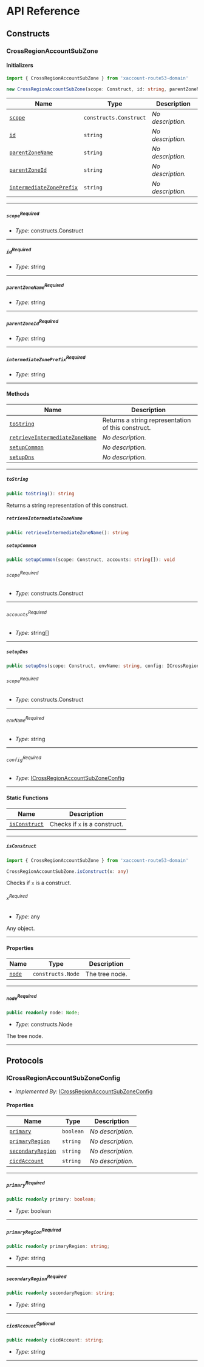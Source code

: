 # API Reference <a name="API Reference" id="api-reference"></a>

## Constructs <a name="Constructs" id="Constructs"></a>

### CrossRegionAccountSubZone <a name="CrossRegionAccountSubZone" id="xaccount-route53-domain.CrossRegionAccountSubZone"></a>

#### Initializers <a name="Initializers" id="xaccount-route53-domain.CrossRegionAccountSubZone.Initializer"></a>

```typescript
import { CrossRegionAccountSubZone } from 'xaccount-route53-domain'

new CrossRegionAccountSubZone(scope: Construct, id: string, parentZoneName: string, parentZoneId: string, intermediateZonePrefix: string)
```

| **Name** | **Type** | **Description** |
| --- | --- | --- |
| <code><a href="#xaccount-route53-domain.CrossRegionAccountSubZone.Initializer.parameter.scope">scope</a></code> | <code>constructs.Construct</code> | *No description.* |
| <code><a href="#xaccount-route53-domain.CrossRegionAccountSubZone.Initializer.parameter.id">id</a></code> | <code>string</code> | *No description.* |
| <code><a href="#xaccount-route53-domain.CrossRegionAccountSubZone.Initializer.parameter.parentZoneName">parentZoneName</a></code> | <code>string</code> | *No description.* |
| <code><a href="#xaccount-route53-domain.CrossRegionAccountSubZone.Initializer.parameter.parentZoneId">parentZoneId</a></code> | <code>string</code> | *No description.* |
| <code><a href="#xaccount-route53-domain.CrossRegionAccountSubZone.Initializer.parameter.intermediateZonePrefix">intermediateZonePrefix</a></code> | <code>string</code> | *No description.* |

---

##### `scope`<sup>Required</sup> <a name="scope" id="xaccount-route53-domain.CrossRegionAccountSubZone.Initializer.parameter.scope"></a>

- *Type:* constructs.Construct

---

##### `id`<sup>Required</sup> <a name="id" id="xaccount-route53-domain.CrossRegionAccountSubZone.Initializer.parameter.id"></a>

- *Type:* string

---

##### `parentZoneName`<sup>Required</sup> <a name="parentZoneName" id="xaccount-route53-domain.CrossRegionAccountSubZone.Initializer.parameter.parentZoneName"></a>

- *Type:* string

---

##### `parentZoneId`<sup>Required</sup> <a name="parentZoneId" id="xaccount-route53-domain.CrossRegionAccountSubZone.Initializer.parameter.parentZoneId"></a>

- *Type:* string

---

##### `intermediateZonePrefix`<sup>Required</sup> <a name="intermediateZonePrefix" id="xaccount-route53-domain.CrossRegionAccountSubZone.Initializer.parameter.intermediateZonePrefix"></a>

- *Type:* string

---

#### Methods <a name="Methods" id="Methods"></a>

| **Name** | **Description** |
| --- | --- |
| <code><a href="#xaccount-route53-domain.CrossRegionAccountSubZone.toString">toString</a></code> | Returns a string representation of this construct. |
| <code><a href="#xaccount-route53-domain.CrossRegionAccountSubZone.retrieveIntermediateZoneName">retrieveIntermediateZoneName</a></code> | *No description.* |
| <code><a href="#xaccount-route53-domain.CrossRegionAccountSubZone.setupCommon">setupCommon</a></code> | *No description.* |
| <code><a href="#xaccount-route53-domain.CrossRegionAccountSubZone.setupDns">setupDns</a></code> | *No description.* |

---

##### `toString` <a name="toString" id="xaccount-route53-domain.CrossRegionAccountSubZone.toString"></a>

```typescript
public toString(): string
```

Returns a string representation of this construct.

##### `retrieveIntermediateZoneName` <a name="retrieveIntermediateZoneName" id="xaccount-route53-domain.CrossRegionAccountSubZone.retrieveIntermediateZoneName"></a>

```typescript
public retrieveIntermediateZoneName(): string
```

##### `setupCommon` <a name="setupCommon" id="xaccount-route53-domain.CrossRegionAccountSubZone.setupCommon"></a>

```typescript
public setupCommon(scope: Construct, accounts: string[]): void
```

###### `scope`<sup>Required</sup> <a name="scope" id="xaccount-route53-domain.CrossRegionAccountSubZone.setupCommon.parameter.scope"></a>

- *Type:* constructs.Construct

---

###### `accounts`<sup>Required</sup> <a name="accounts" id="xaccount-route53-domain.CrossRegionAccountSubZone.setupCommon.parameter.accounts"></a>

- *Type:* string[]

---

##### `setupDns` <a name="setupDns" id="xaccount-route53-domain.CrossRegionAccountSubZone.setupDns"></a>

```typescript
public setupDns(scope: Construct, envName: string, config: ICrossRegionAccountSubZoneConfig): IPublicHostedZone
```

###### `scope`<sup>Required</sup> <a name="scope" id="xaccount-route53-domain.CrossRegionAccountSubZone.setupDns.parameter.scope"></a>

- *Type:* constructs.Construct

---

###### `envName`<sup>Required</sup> <a name="envName" id="xaccount-route53-domain.CrossRegionAccountSubZone.setupDns.parameter.envName"></a>

- *Type:* string

---

###### `config`<sup>Required</sup> <a name="config" id="xaccount-route53-domain.CrossRegionAccountSubZone.setupDns.parameter.config"></a>

- *Type:* <a href="#xaccount-route53-domain.ICrossRegionAccountSubZoneConfig">ICrossRegionAccountSubZoneConfig</a>

---

#### Static Functions <a name="Static Functions" id="Static Functions"></a>

| **Name** | **Description** |
| --- | --- |
| <code><a href="#xaccount-route53-domain.CrossRegionAccountSubZone.isConstruct">isConstruct</a></code> | Checks if `x` is a construct. |

---

##### ~~`isConstruct`~~ <a name="isConstruct" id="xaccount-route53-domain.CrossRegionAccountSubZone.isConstruct"></a>

```typescript
import { CrossRegionAccountSubZone } from 'xaccount-route53-domain'

CrossRegionAccountSubZone.isConstruct(x: any)
```

Checks if `x` is a construct.

###### `x`<sup>Required</sup> <a name="x" id="xaccount-route53-domain.CrossRegionAccountSubZone.isConstruct.parameter.x"></a>

- *Type:* any

Any object.

---

#### Properties <a name="Properties" id="Properties"></a>

| **Name** | **Type** | **Description** |
| --- | --- | --- |
| <code><a href="#xaccount-route53-domain.CrossRegionAccountSubZone.property.node">node</a></code> | <code>constructs.Node</code> | The tree node. |

---

##### `node`<sup>Required</sup> <a name="node" id="xaccount-route53-domain.CrossRegionAccountSubZone.property.node"></a>

```typescript
public readonly node: Node;
```

- *Type:* constructs.Node

The tree node.

---




## Protocols <a name="Protocols" id="Protocols"></a>

### ICrossRegionAccountSubZoneConfig <a name="ICrossRegionAccountSubZoneConfig" id="xaccount-route53-domain.ICrossRegionAccountSubZoneConfig"></a>

- *Implemented By:* <a href="#xaccount-route53-domain.ICrossRegionAccountSubZoneConfig">ICrossRegionAccountSubZoneConfig</a>


#### Properties <a name="Properties" id="Properties"></a>

| **Name** | **Type** | **Description** |
| --- | --- | --- |
| <code><a href="#xaccount-route53-domain.ICrossRegionAccountSubZoneConfig.property.primary">primary</a></code> | <code>boolean</code> | *No description.* |
| <code><a href="#xaccount-route53-domain.ICrossRegionAccountSubZoneConfig.property.primaryRegion">primaryRegion</a></code> | <code>string</code> | *No description.* |
| <code><a href="#xaccount-route53-domain.ICrossRegionAccountSubZoneConfig.property.secondaryRegion">secondaryRegion</a></code> | <code>string</code> | *No description.* |
| <code><a href="#xaccount-route53-domain.ICrossRegionAccountSubZoneConfig.property.cicdAccount">cicdAccount</a></code> | <code>string</code> | *No description.* |

---

##### `primary`<sup>Required</sup> <a name="primary" id="xaccount-route53-domain.ICrossRegionAccountSubZoneConfig.property.primary"></a>

```typescript
public readonly primary: boolean;
```

- *Type:* boolean

---

##### `primaryRegion`<sup>Required</sup> <a name="primaryRegion" id="xaccount-route53-domain.ICrossRegionAccountSubZoneConfig.property.primaryRegion"></a>

```typescript
public readonly primaryRegion: string;
```

- *Type:* string

---

##### `secondaryRegion`<sup>Required</sup> <a name="secondaryRegion" id="xaccount-route53-domain.ICrossRegionAccountSubZoneConfig.property.secondaryRegion"></a>

```typescript
public readonly secondaryRegion: string;
```

- *Type:* string

---

##### `cicdAccount`<sup>Optional</sup> <a name="cicdAccount" id="xaccount-route53-domain.ICrossRegionAccountSubZoneConfig.property.cicdAccount"></a>

```typescript
public readonly cicdAccount: string;
```

- *Type:* string

---

